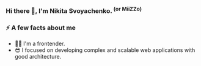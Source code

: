 ### Hi there 👋, I'm Nikita Svoyachenko. <sup>(or MiiZZo)</sup>

### ⚡ A few facts about me
 - 👨‍💼 I'm a frontender.
 - 😎 I focused on developing complex and scalable web applications with good architecture.
